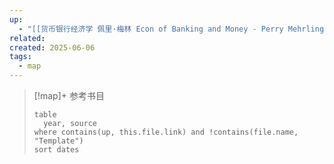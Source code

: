 ```yaml
---
up:
  - "[[货币银行经济学 佩里·梅林 Econ of Banking and Money - Perry Mehrling(course)]]"
related: 
created: 2025-06-06
tags:
  - map
---
```

> [!map]+ 参考书目
> ```dataview
> table 
> 	year, source
> where contains(up, this.file.link) and !contains(file.name, "Template")
> sort dates
> ```

